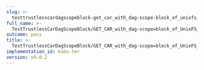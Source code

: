 ```yaml
---
slug: >-
  testtrustlesscardagscopeblock-get_car_with_dag-scope-block_of_unixfs_file_on_a_path_(accept_header)
full_name: >-
  TestTrustlessCarDagScopeBlock/GET_CAR_with_dag-scope=block_of_UnixFS_file_on_a_path_(Accept_Header)
outcome: pass
title: >-
  TestTrustlessCarDagScopeBlock/GET_CAR_with_dag-scope=block_of_UnixFS_file_on_a_path_(Accept_Header)
implementation_id: kubo-ter
version: v0.0.2
---
```


